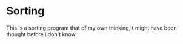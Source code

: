 # Sorting
This is a sorting program that of my own thinking,It might have been thought before i don't know
